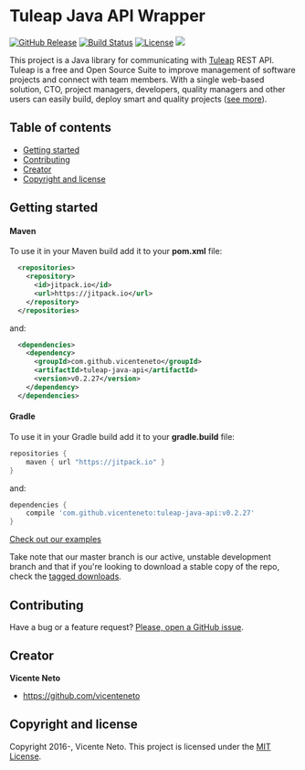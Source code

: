 # Tuleap Java API Wrapper

[![GitHub Release](https://img.shields.io/github/release/vicenteneto/tuleap-java-api.svg)](https://github.com/vicenteneto/tuleap-java-api/latest)
[![Build Status](https://travis-ci.org/vicenteneto/tuleap-java-api.svg?branch=master)](https://travis-ci.org/vicenteneto/tuleap-java-api)
[![License](http://img.shields.io/:license-mit-blue.svg)](https://github.com/vicenteneto/tuleap-java-api/blob/master/LICENSE)
[![](https://jitpack.io/v/vicenteneto/tuleap-java-api.svg)](https://jitpack.io/#vicenteneto/tuleap-java-api)

This project is a Java library for communicating with [Tuleap](https://www.tuleap.org/) REST API. Tuleap is a free and Open Source Suite to improve management of software projects and connect with team members. With a single web-based solution, CTO, project managers, developers, quality managers and other users can easily build, deploy smart and quality projects ([see more](https://tuleap.net/doc/en/)).

## Table of contents

* [Getting started](#getting-started)
* [Contributing](#contributing)
* [Creator](#creator)
* [Copyright and license](#copyright-and-license)

## Getting started

#### Maven
To use it in your Maven build add it to your **pom.xml** file:
```xml
  <repositories>
    <repository>
      <id>jitpack.io</id>
      <url>https://jitpack.io</url>
    </repository>
  </repositories>
```
and:
```xml
  <dependencies>
    <dependency>
      <groupId>com.github.vicenteneto</groupId>
      <artifactId>tuleap-java-api</artifactId>
      <version>v0.2.27</version>
    </dependency>
  </dependencies>
```

#### Gradle
To use it in your Gradle build add it to your **gradle.build** file:
```gradle
repositories {
    maven { url "https://jitpack.io" }
}
```
and:
```gradle
dependencies {
    compile 'com.github.vicenteneto:tuleap-java-api:v0.2.27'
}
```

[Check out our examples](https://github.com/vicenteneto/tuleap-java-api/blob/master/docs/examples.md)

Take note that our master branch is our active, unstable development branch and that if you're looking to download a stable copy of the repo, check the [tagged downloads](https://github.com/vicenteneto/tuleap-java-api/tags).

## Contributing

Have a bug or a feature request? [Please, open a GitHub issue](https://github.com/vicenteneto/tuleap-java-api/issues/new).

## Creator

**Vicente Neto**

* <https://github.com/vicenteneto>

## Copyright and license

Copyright 2016-, Vicente Neto. This project is licensed under the [MIT License](https://github.com/vicenteneto/tuleap-java-api/blob/master/LICENSE).
